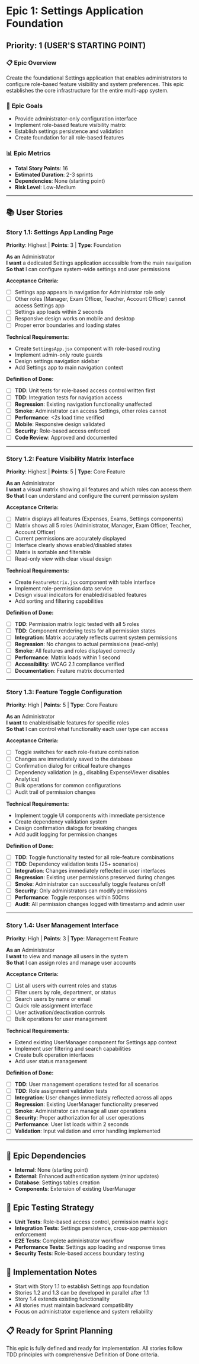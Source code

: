 # Epic 1: Settings Application Foundation
## Priority: 1 (USER'S STARTING POINT)

### 📋 **Epic Overview**
Create the foundational Settings application that enables administrators to configure role-based feature visibility and system preferences. This epic establishes the core infrastructure for the entire multi-app system.

### 🎯 **Epic Goals**
- Provide administrator-only configuration interface
- Implement role-based feature visibility matrix
- Establish settings persistence and validation
- Create foundation for all role-based features

### 📊 **Epic Metrics**
- **Total Story Points**: 16
- **Estimated Duration**: 2-3 sprints
- **Dependencies**: None (starting point)
- **Risk Level**: Low-Medium

---

## 📚 **User Stories**

### **Story 1.1: Settings App Landing Page** 
**Priority**: Highest | **Points**: 3 | **Type**: Foundation

**As an** Administrator  
**I want** a dedicated Settings application accessible from the main navigation  
**So that** I can configure system-wide settings and user permissions

**Acceptance Criteria:**
- [ ] Settings app appears in navigation for Administrator role only
- [ ] Other roles (Manager, Exam Officer, Teacher, Account Officer) cannot access Settings app
- [ ] Settings app loads within 2 seconds
- [ ] Responsive design works on mobile and desktop
- [ ] Proper error boundaries and loading states

**Technical Requirements:**
- Create `SettingsApp.jsx` component with role-based routing
- Implement admin-only route guards
- Design settings navigation sidebar
- Add Settings app to main navigation context

**Definition of Done:**
- [ ] **TDD**: Unit tests for role-based access control written first
- [ ] **TDD**: Integration tests for navigation access
- [ ] **Regression**: Existing navigation functionality unaffected
- [ ] **Smoke**: Administrator can access Settings, other roles cannot
- [ ] **Performance**: <2s load time verified
- [ ] **Mobile**: Responsive design validated
- [ ] **Security**: Role-based access enforced
- [ ] **Code Review**: Approved and documented

---

### **Story 1.2: Feature Visibility Matrix Interface**
**Priority**: Highest | **Points**: 5 | **Type**: Core Feature

**As an** Administrator  
**I want** a visual matrix showing all features and which roles can access them  
**So that** I can understand and configure the current permission system

**Acceptance Criteria:**
- [ ] Matrix displays all features (Expenses, Exams, Settings components)
- [ ] Matrix shows all 5 roles (Administrator, Manager, Exam Officer, Teacher, Account Officer)
- [ ] Current permissions are accurately displayed
- [ ] Interface clearly shows enabled/disabled states
- [ ] Matrix is sortable and filterable
- [ ] Read-only view with clear visual design

**Technical Requirements:**
- Create `FeatureMatrix.jsx` component with table interface
- Implement role-permission data service
- Design visual indicators for enabled/disabled features
- Add sorting and filtering capabilities

**Definition of Done:**
- [ ] **TDD**: Permission matrix logic tested with all 5 roles
- [ ] **TDD**: Component rendering tests for all permission states
- [ ] **Integration**: Matrix accurately reflects current system permissions
- [ ] **Regression**: No changes to actual permissions (read-only)
- [ ] **Smoke**: All features and roles displayed correctly
- [ ] **Performance**: Matrix loads within 1 second
- [ ] **Accessibility**: WCAG 2.1 compliance verified
- [ ] **Documentation**: Feature matrix documented

---

### **Story 1.3: Feature Toggle Configuration**
**Priority**: High | **Points**: 5 | **Type**: Core Feature

**As an** Administrator  
**I want** to enable/disable features for specific roles  
**So that** I can control what functionality each user type can access

**Acceptance Criteria:**
- [ ] Toggle switches for each role-feature combination
- [ ] Changes are immediately saved to the database
- [ ] Confirmation dialog for critical feature changes
- [ ] Dependency validation (e.g., disabling ExpenseViewer disables Analytics)
- [ ] Bulk operations for common configurations
- [ ] Audit trail of permission changes

**Technical Requirements:**
- Implement toggle UI components with immediate persistence
- Create dependency validation system
- Design confirmation dialogs for breaking changes
- Add audit logging for permission changes

**Definition of Done:**
- [ ] **TDD**: Toggle functionality tested for all role-feature combinations
- [ ] **TDD**: Dependency validation tests (25+ scenarios)
- [ ] **Integration**: Changes immediately reflected in user interfaces
- [ ] **Regression**: Existing user permissions preserved during changes
- [ ] **Smoke**: Administrator can successfully toggle features on/off
- [ ] **Security**: Only administrators can modify permissions
- [ ] **Performance**: Toggle responses within 500ms
- [ ] **Audit**: All permission changes logged with timestamp and admin user

---

### **Story 1.4: User Management Interface**
**Priority**: High | **Points**: 3 | **Type**: Management Feature

**As an** Administrator  
**I want** to view and manage all users in the system  
**So that** I can assign roles and manage user accounts

**Acceptance Criteria:**
- [ ] List all users with current roles and status
- [ ] Filter users by role, department, or status
- [ ] Search users by name or email
- [ ] Quick role assignment interface
- [ ] User activation/deactivation controls
- [ ] Bulk operations for user management

**Technical Requirements:**
- Extend existing UserManager component for Settings app context
- Implement user filtering and search capabilities
- Create bulk operation interfaces
- Add user status management

**Definition of Done:**
- [ ] **TDD**: User management operations tested for all scenarios
- [ ] **TDD**: Role assignment validation tests
- [ ] **Integration**: User changes immediately reflected across all apps
- [ ] **Regression**: Existing UserManager functionality preserved
- [ ] **Smoke**: Administrator can manage all user operations
- [ ] **Security**: Proper authorization for all user operations
- [ ] **Performance**: User list loads within 2 seconds
- [ ] **Validation**: Input validation and error handling implemented

---

## 🔗 **Epic Dependencies**
- **Internal**: None (starting point)
- **External**: Enhanced authentication system (minor updates)
- **Database**: Settings tables creation
- **Components**: Extension of existing UserManager

## 🧪 **Epic Testing Strategy**
- **Unit Tests**: Role-based access control, permission matrix logic
- **Integration Tests**: Settings persistence, cross-app permission enforcement
- **E2E Tests**: Complete administrator workflow
- **Performance Tests**: Settings app loading and response times
- **Security Tests**: Role-based access boundary testing

## 🚀 **Implementation Notes**
- Start with Story 1.1 to establish Settings app foundation
- Stories 1.2 and 1.3 can be developed in parallel after 1.1
- Story 1.4 extends existing functionality
- All stories must maintain backward compatibility
- Focus on administrator experience and system reliability

## 📋 **Ready for Sprint Planning**
This epic is fully defined and ready for implementation. All stories follow TDD principles with comprehensive Definition of Done criteria.